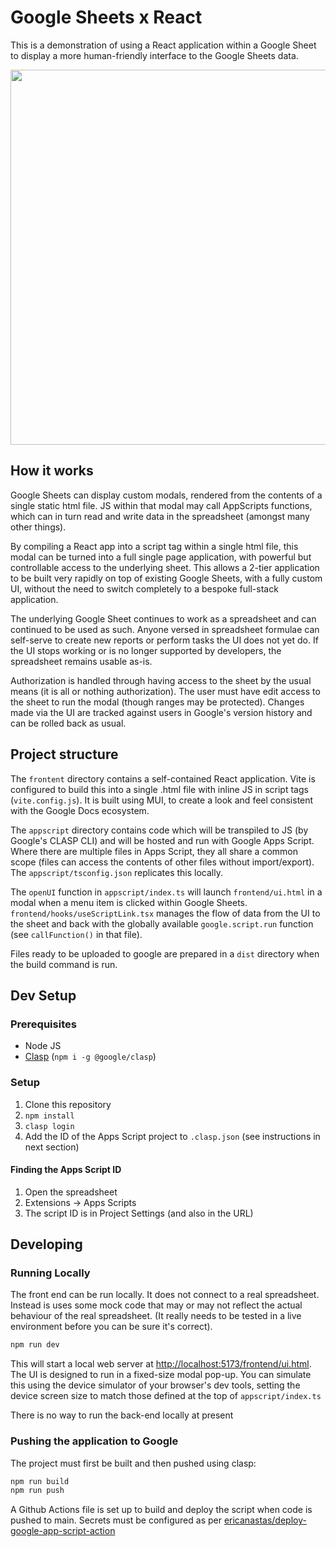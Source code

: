 # Google Sheets x React

This is a demonstration of using a React application within a Google Sheet to display a more human-friendly interface to the Google Sheets data.

<img src="https://user-images.githubusercontent.com/35063432/205317990-cb6b3f4b-4b83-4a4e-a15a-c71e6f05a75a.png" data-canonical-src="https://user-images.githubusercontent.com/35063432/205317990-cb6b3f4b-4b83-4a4e-a15a-c71e6f05a75a.png" width="600" />

## How it works

Google Sheets can display custom modals, rendered from the contents of a single static html file. JS within that modal may call AppScripts functions, which can in turn read and write data in the spreadsheet (amongst many other things).

By compiling a React app into a script tag within a single html file, this modal can be turned into a full single page application, with powerful but controllable access to the underlying sheet. This allows a 2-tier application to be built very rapidly on top of existing Google Sheets, with a fully custom UI, without the need to switch completely to a bespoke full-stack application.

The underlying Google Sheet continues to work as a spreadsheet and can continued to be used as such. Anyone versed in spreadsheet formulae can self-serve to create new reports or perform tasks the UI does not yet do. If the UI stops working or is no longer supported by developers, the spreadsheet remains usable as-is.

Authorization is handled through having access to the sheet by the usual means (it is all or nothing authorization). The user must have edit access to the sheet to run the modal (though ranges may be protected). Changes made via the UI are tracked against users in Google's version history and can be rolled back as usual.

## Project structure

The `frontent` directory contains a self-contained React application. Vite is configured to build this into a single .html file with inline JS in script tags (`vite.config.js`). It is built using MUI, to create a look and feel consistent with the Google Docs ecosystem.

The `appscript` directory contains code which will be transpiled to JS (by Google's CLASP CLI) and will be hosted and run with Google Apps Script. Where there are multiple files in Apps Script, they all share a common scope (files can access the contents of other files without import/export). The `appscript/tsconfig.json` replicates this locally. 

The `openUI` function in `appscript/index.ts` will launch `frontend/ui.html` in a modal when a menu item is clicked within Google Sheets. `frontend/hooks/useScriptLink.tsx` manages the flow of data from the UI to the sheet and back with the globally available `google.script.run` function (see `callFunction()` in that file).

Files ready to be uploaded to google are prepared in a `dist` directory when the build command is run.

## Dev Setup

### Prerequisites

* Node JS
* [Clasp](https://github.com/google/clasp) (`npm i -g @google/clasp`)

### Setup

1. Clone this repository
1. `npm install`
1. `clasp login`
1. Add the ID of the Apps Script project to `.clasp.json` (see instructions in next section)

#### Finding the Apps Script ID

1. Open the spreadsheet
1. Extensions -> Apps Scripts
1. The script ID is in Project Settings (and also in the URL)

## Developing

### Running Locally

The front end can be run locally. It does not connect to a real spreadsheet. Instead is uses some mock code that may or may not reflect the actual behaviour of the real spreadsheet. (It really needs to be tested in a live environment before you can be sure it's correct).

```sh
npm run dev
```

This will start a local web server at [http://localhost:5173/frontend/ui.html](http://localhost:5173/frontend/ui.html). The UI is designed to run in a fixed-size modal pop-up. You can simulate this using the device simulator of your browser's dev tools, setting the device screen size to match those defined at the top of `appscript/index.ts`

There is no way to run the back-end locally at present

### Pushing the application to Google

The project must first be built and then pushed using clasp:

```sh
npm run build
npm run push
```

A Github Actions file is set up to build and deploy the script when code is pushed to main. Secrets must be configured as per [ericanastas/deploy-google-app-script-action](https://github.com/ericanastas/deploy-google-app-script-action#set-repository-secrets)
